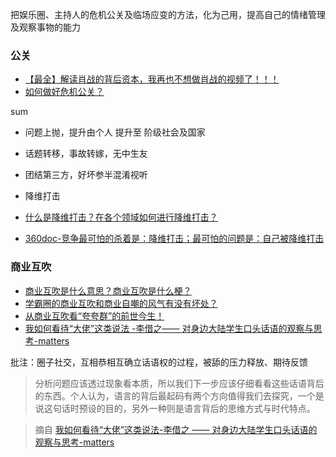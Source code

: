 把娱乐圈、主持人的危机公关及临场应变的方法，化为己用，提高自己的情绪管理及观察事物的能力

### 公关

* [【最全】解读肖战的背后资本，我再也不想做肖战的视频了！！！](https://www.bilibili.com/video/BV1tE411K7h3?p=1&share_medium=android&share_plat=android&share_source=COPY&share_tag=s_i&timestamp=1596539564&unique_k=w6ywx1)
* [如何做好危机公关？](https://www.zhihu.com/question/21923215)

sum

* 问题上抛，提升由个人 提升至 阶级社会及国家
* 话题转移，事故转嫁，无中生友
* 团结第三方，好坏参半混淆视听
* 降维打击

* [什么是降维打击？在各个领域如何进行降维打击？](https://www.zhihu.com/question/343126925/answer/832369896)
* [360doc-竞争最可怕的杀着是：降维打击；最可怕的问题是：自己被降维打击](http://www.360doc.com/content/18/0904/09/13450390_783732188.shtml)

### 商业互吹

* [商业互吹是什么意思？商业互吹是什么梗？](https://pcedu.pconline.com.cn/1011/10112035.html)
* [学霸圈的商业互吹和商业自嘲的风气有没有坏处？](https://www.zhihu.com/question/295258040/answer/520439803) 
* [从商业互吹看“夸夸群”的前世今生！ ](https://zhuanlan.zhihu.com/p/59366552)
* [我如何看待“大佬”这类说法 -李借之—— 对身边大陆学生口头话语的观察与思考-matters](https://hardbin.com/ipfs/QmXpksHmTdkMB5LHSZ2hhdujRXEQRf8rePazVW5SB1wmAV)

批注：圈子社交，互相恭相互确立话语权的过程，被舔的压力释放、期待反馈

> 分析问题应该透过现象看本质，所以我们下一步应该仔细看看这些话语背后的东西。个人认为，语言的背后最起码有两个方向值得我们去探究，一个是说这句话时预设的目的，另外一种则是语言背后的思维方式与时代特点。 

> 摘自 [我如何看待“大佬”这类说法-李借之 —— 对身边大陆学生口头话语的观察与思考-matters](https://hardbin.com/ipfs/QmXpksHmTdkMB5LHSZ2hhdujRXEQRf8rePazVW5SB1wmAV)
